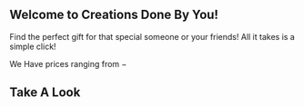 ## Welcome to Creations Done By You!

Find the perfect gift for that special someone or your friends! All it takes is a simple click!

We Have prices ranging from $-$

## Take A Look





